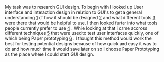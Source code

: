 My task was to research GUI design. To begin with I looked up User interface and interaction design in relation to GUI's to get
a general understanding [1] of how it should be designed [2] and what different tools [3] were there that would be helpful to 
use. I then looked furter into what tools people currently prefer to use [4] . While looking at that i came accross different
techniques [5] that were used to test user interfaces quickly, one of which being Paper prototyping [6] . I thought this method 
would work the best for testing potential designs because of how quick and easy it was to do and how much time it would save 
later on so I choose Paper Prototyping as the place where I could start GUI design.

[1]: https://en.wikipedia.org/wiki/Graphical_user_interface#User_interface_and_interaction_design
[2]: https://en.wikipedia.org/wiki/User-centered_design#UCD_models_and_approaches
[3]: https://en.wikipedia.org/wiki/Graphical_user_interface#Examples
[4]: https://www.quora.com/UI-Design-Tools/What-is-the-best-modern-mockup-software
[5]: http://stackoverflow.com/questions/295589/what-program-should-i-use-to-mock-up-guis
[6]: https://en.wikipedia.org/wiki/Paper_prototyping
